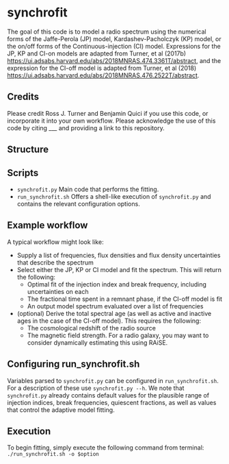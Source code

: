 # synchrofit
The goal of this code is to model a radio spectrum using the numerical forms of the Jaffe-Perola (JP) model, Kardashev-Pacholczyk (KP) model, or the on/off forms of the Continuous-injection (CI) model. Expressions for the JP, KP and CI-on models are adapted from Turner, et al (2017b) https://ui.adsabs.harvard.edu/abs/2018MNRAS.474.3361T/abstract, and the expression for the CI-off model is adapted from Turner, et al (2018) https://ui.adsabs.harvard.edu/abs/2018MNRAS.476.2522T/abstract. 

## Credits
Please credit Ross J. Turner and Benjamin Quici if you use this code, or incorporate it into your own workflow. Please acknowledge the use of this code by citing ___ and providing a link to this repository. 

## Structure

## Scripts
- `synchrofit.py` Main code that performs the fitting. 
- `run_synchrofit.sh` Offers a shell-like execution of `synchrofit.py` and contains the relevant configuration options.

## Example workflow

A typical workflow might look like:
   - Supply a list of frequencies, flux densities and flux density uncertainties that describe the spectrum
   - Select either the JP, KP or CI model and fit the spectrum. This will return the following:
       - Optimal fit of the injection index and break frequency, including uncertainties on each
       - The fractional time spent in a remnant phase, if the CI-off model is fit
       - An output model spectrum evaluated over a list of frequencies
   - (optional) Derive the total spectral age (as well as active and inactive ages in the case of the CI-off model). This requires the following:
       - The cosmological redshift of the radio source
       - The magnetic field strength. For a radio galaxy, you may want to consider dynamically estimating this using RAiSE. 

## Configuring run_synchrofit.sh
Variables parsed to `synchrofit.py` can be configured in `run_synchrofit.sh`. For a description of these use ```synchrofit.py --h```. We note that `synchrofit.py` already contains default values for the plausible range of injection indices, break frequencies, quiescent fractions, as well as values that control the adaptive model fitting. 

## Execution
To begin fitting, simply execute the following command from terminal: ```./run_synchrofit.sh -o $option```